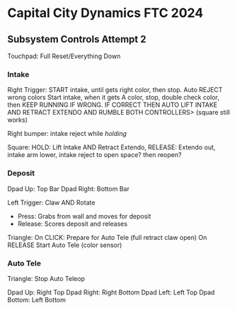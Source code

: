 # Capital City Dynamics FTC 2024

## Subsystem Controls Attempt 2

Touchpad: Full Reset/Everything Down

### Intake

Right Trigger: START intake, until gets right color, then stop. Auto REJECT wrong colors
Start intake, when it gets A color, stop, double check color, then KEEP RUNNING IF WRONG.
IF CORRECT THEN AUTO LIFT INTAKE AND RETRACT EXTENDO AND RUMBLE BOTH CONTROLLERS> (square still works)

Right bumper: intake reject while *holding*

Square: HOLD: Lift Intake AND Retract Extendo, RELEASE: Extendo out, intake arm lower, intake reject
to open space? then reopen?

### Deposit

Dpad Up: Top Bar
Dpad Right: Bottom Bar


Left Trigger: Claw AND Rotate
 - Press: Grabs from wall and moves for deposit
 - Release: Scores deposit and releases

Triangle: On CLICK: Prepare for Auto Tele (full retract claw open) On RELEASE Start Auto Tele (color sensor)


### Auto Tele

Triangle: Stop Auto Teleop

Dpad Up: Right Top
Dpad Right: Right Bottom
Dpad Left: Left Top
Dpad Bottom: Left Bottom





